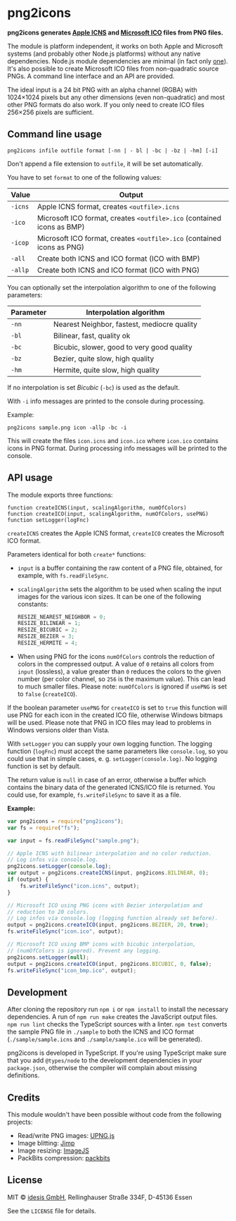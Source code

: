 # png2icons

**png2icons generates [Apple ICNS](https://en.wikipedia.org/wiki/Apple_Icon_Image_format) 
and [Microsoft ICO](https://en.wikipedia.org/wiki/ICO_(file_format)) files from PNG 
files.**

The module is platform independent, it works on both Apple and Microsoft systems 
(and probably other Node.js platforms) without any native dependencies. Node.js module 
dependencies are minimal (in fact only [one](https://www.npmjs.com/package/pako)). 
It's also possible to create Microsoft ICO files from non-quadratic source PNGs. 
A command line interface and an API are provided.

The ideal input is a 24 bit PNG with an alpha channel (RGBA) with 1024×1024 pixels 
but any other dimensions (even non-quadratic) and most other PNG formats do also 
work. If you only need to create ICO files 256×256 pixels are sufficient.


## Command line usage

```
png2icons infile outfile format [-nn | - bl | -bc | -bz | -hm] [-i]
```

Don\'t append a file extension to `outfile`, it will be set automatically.

You have to set `format` to one of the following values:

|  Value  |  Output |
|---------|---------|
| `-icns` | Apple ICNS format, creates `<outfile>.icns` |
| `-ico`  | Microsoft ICO format, creates `<outfile>.ico` (contained icons as BMP) |
| `-icop` | Microsoft ICO format, creates `<outfile>.ico` (contained icons as PNG) |
| `-all`  | Create both ICNS and ICO format (ICO with BMP) |
| `-allp` | Create both ICNS and ICO format (ICO with PNG) |

You can optionally set the interpolation algorithm to one of the following parameters:

|  Parameter | Interpolation algorithm |
|------------|-------------------------|
| `-nn`      | Nearest Neighbor, fastest, mediocre quality |
| `-bl`      | Bilinear, fast, quality ok |
| `-bc`      | Bicubic, slower, good to very good quality |
| `-bz`      | Bezier, quite slow, high quality |
| `-hm`      | Hermite, quite slow, high quality |

If no interpolation is set *Bicubic* (`-bc`) is used as the default.

With `-i` info messages are printed to the console during processing.

Example:

```
png2icons sample.png icon -allp -bc -i
```

This will create the files `icon.icns` and `icon.ico` where `icon.ico`
contains icons in PNG format. During processing info messages will be
printed to the console.


## API usage

The module exports three functions:

```
function createICNS(input, scalingAlgorithm, numOfColors)
function createICO(input, scalingAlgorithm, numOfColors, usePNG)
function setLogger(logFnc)
```

`createICNS` creates the Apple ICNS format, `createICO` creates the Microsoft 
ICO format.

Parameters identical for both `create*` functions:

- `input` is a buffer containing the raw content of a PNG file, obtained, for 
  example, with `fs.readFileSync`.

- `scalingAlgorithm` sets the algorithm to be used when scaling the input 
  images for the various icon sizes. It can be one of the following constants:

    ```javascript
    RESIZE_NEAREST_NEIGHBOR = 0;
    RESIZE_BILINEAR = 1;
    RESIZE_BICUBIC = 2;
    RESIZE_BEZIER = 3;
    RESIZE_HERMITE = 4;
    ```

- When using PNG for the icons `numOfColors` controls the reduction of colors in 
  the compressed output. A value of `0` retains all colors from `input` (lossless),
  a value greater than `0` reduces the colors to the given number (per color channel,
  so `256` is the maximum value). This can lead to much smaller files. Please note: 
  `numOfColors` is ignored if `usePNG` is set to `false` (`createICO`).

If the boolean parameter `usePNG` for `createICO` is set to `true` this function 
will use PNG for each icon in the created ICO file, otherwise Windows bitmaps will 
be used. Please note that PNG in ICO files may lead to problems in Windows versions 
older than Vista.

With `setLogger` you can supply your own logging function. The logging function
(`logFnc`) must accept the same parameters like `console.log`, so you could use 
that in simple cases, e. g. `setLogger(console.log)`. No logging function is set
by default.

The return value is `null` in case of an error, otherwise a buffer which contains 
the binary data of the generated ICNS/ICO file is returned. You could use, for 
example, `fs.writeFileSync` to save it as a file. 

**Example:**

```javascript
var png2icons = require("png2icons");
var fs = require("fs");

var input = fs.readFileSync("sample.png");

// Apple ICNS with bilinear interpolation and no color reduction.
// Log infos via console.log.
png2icons.setLogger(console.log);
var output = png2icons.createICNS(input, png2icons.BILINEAR, 0);
if (output) {
    fs.writeFileSync("icon.icns", output);
}

// Microsoft ICO using PNG icons with Bezier interpolation and 
// reduction to 20 colors. 
// Log infos via console.log (logging function already set before).
output = png2icons.createICO(input, png2icons.BEZIER, 20, true);
fs.writeFileSync("icon.ico", output);

// Microsoft ICO using BMP icons with bicubic interpolation,
// (numOfColors is ignored). Prevent any logging.
png2icons.setLogger(null);
output = png2icons.createICO(input, png2icons.BICUBIC, 0, false);
fs.writeFileSync("icon_bmp.ico", output);
```


## Development

After cloning the repository run `npm i` or `npm install` to install the necessary 
dependencies. A run of `npm run make` creates the JavaScript output files. 
`npm run lint` checks the TypeScript sources with a linter. `npm test` converts 
the sample PNG file in `./sample` to both the ICNS and ICO format 
(`./sample/sample.icns` and `./sample/sample.ico` will be generated).

png2icons is developed in TypeScript. If you're using TypeScript make sure that 
you add `@types/node` to the development dependencies in your `package.json`, 
otherwise the compiler will complain about missing definitions. 


## Credits

This module wouldn't have been possible without code from the following projects:

- Read/write PNG images: [UPNG.js](https://github.com/photopea/UPNG.js)
- Image blitting: [Jimp](https://github.com/oliver-moran/jimp)
- Image resizing: [ImageJS](https://github.com/guyonroche/imagejs)
- PackBits compression: [packbits](https://fiahfy.github.io/)


## License

MIT © [idesis GmbH](http://www.idesis.de), Rellinghauser Straße 334F, D-45136 Essen

See the `LICENSE` file for details.
